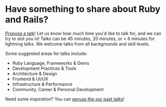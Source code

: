 # Have something to share about Ruby and Rails?

[Propose a talk](https://github.com/toronto-ruby/talks/issues/new?template=talk-proposal.md)! Let us know how much time you'd like to talk for, and we can try to slot you in! Talks can be 45 minutes, 20 minutes, or < 6 minutes for lightning talks. We welcome talks from all backgrounds and skill levels.

Some suggested areas for talks include:
- Ruby Language, Frameworks & Gems
- Development Practices & Tools
- Architecture & Design
- Frontend & UI/UX
- Infrastructure & Performance
- Community, Career & Personal Development

Need some inspiration? You can [peruse the our past talks](https://toronto-ruby.com/events/past)!
